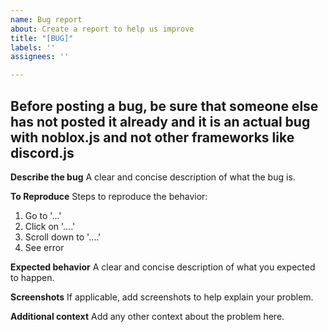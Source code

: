 ```yaml
---
name: Bug report
about: Create a report to help us improve
title: "[BUG]"
labels: ''
assignees: ''

---
```


## Before posting a bug, be sure that someone else has not posted it already and it is an actual bug with noblox.js and not other frameworks like discord.js

**Describe the bug**
A clear and concise description of what the bug is.

**To Reproduce**
Steps to reproduce the behavior:
1. Go to '...'
2. Click on '....'
3. Scroll down to '....'
4. See error

**Expected behavior**
A clear and concise description of what you expected to happen.

**Screenshots**
If applicable, add screenshots to help explain your problem.

**Additional context**
Add any other context about the problem here.
